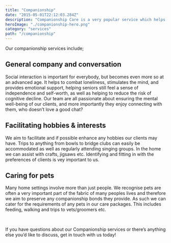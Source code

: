 ```yaml
---
title: "Companionship"
date: "2015-05-01T22:12:03.284Z"
description: "Companionship Care is a very popular service which helps to combat loneliness and enables you to live a fulfilling life in your own home and community."
heroImage: "./companionship-hero.png"
category: "services"
path: "/companionship"
---
```


Our companionship services include;

## General company and conversation

Social interaction is important for everybody, but becomes even more so at an advanced age. It helps to combat loneliness, stimulates the mind, and provides emotional support, helping seniors still feel a sense of independence and self-worth, as well as helping to reduce the risk of cognitive decline. Our team are all passionate about ensuring the mental well-being of our clients, and more importantly they enjoy connecting with them, who doesn’t love a good chat?

## Facilitating hobbies & interests

We aim to facilitate and if possible enhance any hobbies our clients may have. Trips to anything from bowls to bridge clubs can easily be accommodated as well as regularly attending singing groups. In the home we can assist with crafts, jigsaws etc. Identifying and fitting in with the preferences of clients is vey important to us.

## Caring for pets

Many home settings involve more than just people. We recognise pets are often a very important part of the fabric of many peoples lives and therefore we aim to preserve any companionship bonds they provide. As such we can cater for the requirements of any pets in our care packages. This includes feeding, walking and trips to vets/groomers etc.

</br>
<p>If you have questions about our Companionship services or there’s anything else you’d like to discuss, get in touch with us today!</p>
